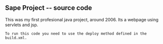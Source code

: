 

## Sape Project -- source code

This was my first profesional java project, around 2006. 
Its a webpage using servlets and jsp.

```
To run this code you need to use the deploy method defined in the build.xml.